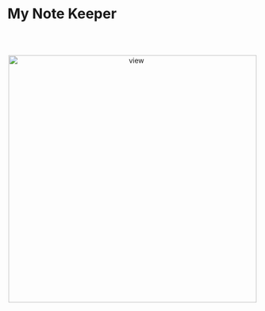 # My Note Keeper

<br /> <br />

<div align="center">
  <img src="https://github.com/HayaAbuRaed/my-note-keeper/assets/123592435/5f3967a8-7e5f-432c-a1d7-32f16b7b528d" alt="view" width=500/>
</div>

<br /> <br />
